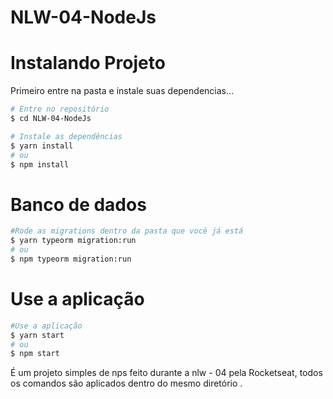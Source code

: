 # NLW-04-NodeJs

<h1>Instalando Projeto</h1>
<p>Primeiro entre na pasta e instale suas dependencias...</p>

```bash
# Entre no repositório
$ cd NLW-04-NodeJs

# Instale as dependências
$ yarn install
# ou
$ npm install
```
<h1>Banco de dados</h1>

```bash
#Rode as migrations dentro da pasta que você já está
$ yarn typeorm migration:run
# ou
$ npm typeorm migration:run
```
<h1>Use a aplicação</h1>

```bash
#Use a aplicação
$ yarn start
# ou
$ npm start
```
<p>É um projeto simples de nps feito durante a nlw - 04 pela Rocketseat, todos os comandos são aplicados dentro do mesmo diretório .</p>
